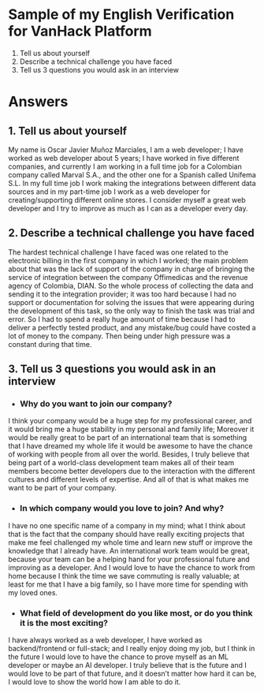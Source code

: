 
# Sample of my English Verification for VanHack Platform

1. Tell us about yourself
2. Describe a technical challenge you have faced
3. Tell us 3 questions you would ask in an interview

# Answers

## 1. Tell us about yourself

My name is Oscar Javier Muñoz Marciales, I am a web developer; I have worked as web developer about 5 years; I have worked in five different companies, and currently I am working in a full time job for a Colombian company called Marval S.A., and the other one for a Spanish called Unifema S.L. In my full time job I work making the integrations between different data sources and in my part-time job I work as a web developer for creating/supporting different online stores. 
I consider myself a great web developer and I try to improve as much as I can as a developer every day. 

## 2. Describe a technical challenge you have faced

The hardest technical challenge I have faced was one related to the electronic billing in the first company in which I worked; the main problem about that was the lack of support of the company in charge of bringing the service of integration between the company Offimedicas and the revenue agency of Colombia, DIAN. So the whole process of collecting the data and sending it to the integration provider; it was too hard because I had no support or documentation for solving the issues that were appearing during the development of this task, so the only way to finish the task was trial and error. So I had to spend a really huge amount of time because I had to deliver a perfectly tested product, and any mistake/bug could have costed a lot of money to the company. Then being under high pressure was a constant during that time.


## 3. Tell us 3 questions you would ask in an interview

* ### Why do you want to join our company?

I think your company would be a huge step for my professional career, and it would bring me a huge stability in my personal and family life; Moreover it would be really great to be part of an international team that is something that I have dreamed my whole life it would be awesome to have the chance of working with people from all over the world.
Besides, I truly believe that being part of a world-class development team makes all of their team members become better developers due to the interaction with the different cultures and different levels of expertise. And all of that is what makes me want to be part of your company.


 * ### In which company would you love to join? And why?

I have no one specific name of a company in my mind; what I think about that is the fact that the company should have really exciting projects that make me feel challenged my whole time and learn new stuff or improve the knowledge that I already have. An international work team would be great, because your team can be a helping hand for your professional future and improving as a developer. And I would love to have the chance to work from home because I think the time we save commuting is really valuable; at least for me that I have a big family, so I have more time for spending with my loved ones.


* ### What field of development do you like most, or do you think it is the most exciting?

I have always worked as a web developer, I have worked as backend/frontend or full-stack; and I really enjoy doing my job, but I think in the future I would love to have the chance to prove myself as an ML developer or maybe an AI developer. I truly believe that is the future and I would love to be part of that future, and it doesn’t matter how hard it can be, I would love to show the world how I am able to do it.
